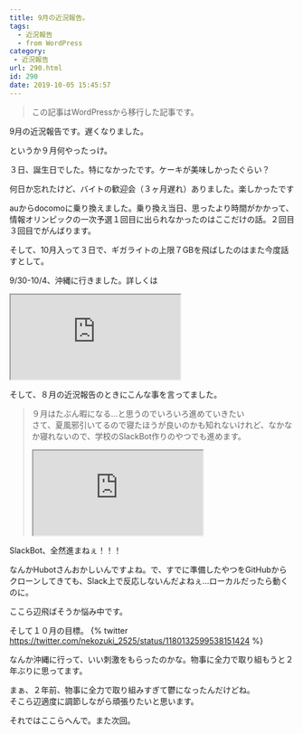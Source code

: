 ```yaml
---
title: 9月の近況報告。
tags:
  - 近況報告
  - from WordPress
category:
 - 近況報告
url: 290.html
id: 290
date: 2019-10-05 15:45:57
---
```

> この記事はWordPressから移行した記事です。

9月の近況報告です。遅くなりました。

というか９月何やったっけ。

３日、誕生日でした。特になかったです。ケーキが美味しかったぐらい？

<!-- more -->

何日か忘れたけど、バイトの歓迎会（３ヶ月遅れ）ありました。楽しかったです

auからdocomoに乗り換えました。乗り換え当日、思ったより時間がかかって、情報オリンピックの一次予選１回目に出られなかったのはここだけの話。２回目３回目でがんばります。

そして、10月入って３日で、ギガライトの上限７GBを飛ばしたのはまた今度話すとして。

9/30-10/4、沖縄に行きました。詳しくは

<iframe 
  class="blogcard"
  src="https://hatenablog-parts.com/embed?url=https://blog.nekozuki.me/2019/10/okinawa/">
</iframe>

そして、８月の近況報告のときにこんな事を言ってました。

> ９月はたぶん暇になる…と思うのでいろいろ進めていきたい  
> さて、夏風邪引いてるので寝たほうが良いのかも知れないけれど、なかなか寝れないので、学校のSlackBot作りのやつでも進めます。
> 
> <iframe 
>  class="blogcard"
>  src="https://hatenablog-parts.com/embed?url=https://blog.nekozuki.me/2019/08/kinkyo-201908/">
></iframe>


SlackBot、全然進まねぇ！！！

なんかHubotさんおかしいんですよね。で、すでに準備したやつをGitHubからクローンしてきても、Slack上で反応しないんだよねぇ...ローカルだったら動くのに。

ここら辺飛ばそうか悩み中です。

そして１０月の目標。
{% twitter https://twitter.com/nekozuki_2525/status/1180132599538151424 %}

なんか沖縄に行って、いい刺激をもらったのかな。物事に全力で取り組もうと２年ぶりに思ってます。

まぁ、２年前、物事に全力で取り組みすぎて鬱になったんだけどね。  
そこら辺適度に調節しながら頑張りたいと思います。

それではここらへんで。また次回。